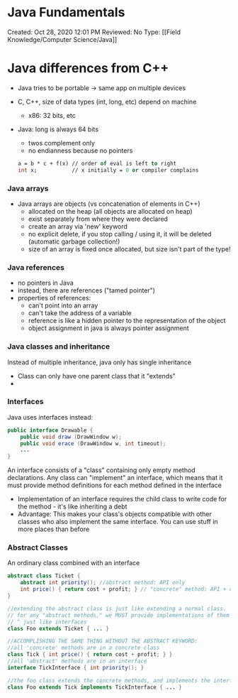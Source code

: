 # Java Fundamentals

Created: Oct 28, 2020 12:01 PM
Reviewed: No
Type: [[Field Knowledge/Computer Science/Java]]

# Java differences from C++

- Java tries to be portable → same app on multiple devices
- C, C++, size of data types (int, long, etc) depend on machine
    - x86: 32 bits, etc
- Java: long is always 64 bits
    - twos complement only
    - no endianness because no pointers

    ```ocaml
    a = b * c + f(x) // order of eval is left to right
    int x;           // x initially = 0 or compiler complains
    ```

### Java arrays

- Java arrays are objects (vs concatenation of elements in C++)
    - allocated on the heap (all objects are allocated on heap)
    - exist separately from where they were declared
    - create an array via 'new' keyword
    - no explicit delete, if you stop calling / using it, it will be deleted (automatic garbage collection!)
    - size of an array is fixed once allocated, but size isn't part of the type!

### Java references

- no pointers in Java
- instead, there are references ("tamed pointer")
- properties of references:
    - can't point into an array
    - can't take the address of a variable
    - reference is like a hidden pointer to the representation of the object
    - object assignment in java is always pointer assignment

### Java classes and inheritance

Instead of multiple inheritance, java only has single inheritance

- Class can only have one parent class that it "extends"
- 

### Interfaces

Java uses interfaces instead:

```java
public interface Drawable {
	public void draw (DrawWindow w);
	public void erace (DrawWindow w, int timeout);
	...
}
```

An interface consists of a "class" containing only empty method declarations. Any class can "implement" an interface, which means that it must provide method definitions for each method defined in the interface

- Implementation of an interface requires the child class to write code for the method - it's like inheriting a debt
- Advantage: This makes your class's objects compatible with other classes who also implement the same interface. You can use stuff in more places than before

### Abstract Classes

An ordinary class combined with an interface

```java
abstract class Ticket {
	abstract int priority(); //abstract method: API only
	int price() { return cost + profit; } // "concrete" method: API + code
}

//extending the abstract class is just like extending a normal class.
// for any "abstract methods," we MUST provide implementations of them here
// ^ just like interfaces
class Foo extends Ticket { ... }

//ACCOMPLISHING THE SAME THING WITHOUT THE ABSTRACT KEYWORD:
//all 'concrete' methods are in a concrete class
class Tick { int price() { return cost + profit; } }
//all 'abstract' methods are in an interface
interface TickInterface { int priority(); }

//the foo class extends the concrete methods, and implements the interface
class Foo extends Tick implements TickInterface { ... }
```
